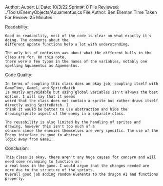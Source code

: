 ﻿Author: Aubert Li
Date: 10/3/22
Sprint#: 0
File Reviewed: ./Tools/EnemyObjects/Aquamentus.cs
File Author: Ben Elleman
Time Taken For Review: 25 Minutes

Readability:

	Good in readability, most of the code is clear on what exactly it's doing. The comments about the
	different update functions help a lot with understanding.

	The only bit of confusion was about what the different balls in the class are for. On this note,
	there were a few typos in the names of the variables, notably one spelling Aquamentus as Aquementus.


Code Quality:

	In terms of coupling this class does an okay job, coupling itself with GameTime, Game1, and SpriteBatch
	is mostly unavoidable but using global variables isn't always the best option. I will say that it seems 
	weird that the class does not contain a sprite but rather draws itself directly using SpriteBatch. I 
	think it would be better to use abstraction and hide the drawing/sprite aspect of the enemy in a separate class.

	The reusability is also limited by the handling of sprites and drawing, however this isn't too much of a 
	concern since the enemies themselves are very specific. The use of the Enemy interface is good to abstract
	logic away from Game1.

Conclusion:

	This class is okay, there aren't any huge causes for concern and will need some revamping to function as 
	a real boss in the game. I would argue that the changes needed are more due to the structure of the sprints.
	Overall good job adding random elements to the dragon AI and functions properly.